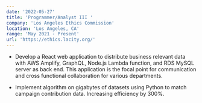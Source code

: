 ```yaml
---
date: '2022-05-27'
title: 'Programmer/Analyst III '
company: 'Los Angeles Ethics Commission'
location: 'Los Angeles, CA'
range: 'May 2021 - Present'
url: 'https://ethics.lacity.org/'
---
```


- Develop a React web application to distribute business relevant data with AWS Amplify, GraphQL, Node.js Lambda function, and RDS MySQL server as back end. This application is the focal point for communication and cross functional collaboration for various departments.

- Implement algorithm on gigabytes of datasets using Python to match campaign contribution data. Increasing efficiency by 300%.

